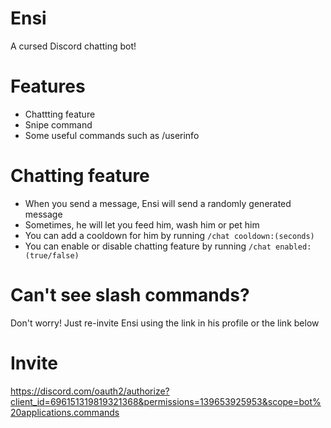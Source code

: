 
# Ensi
A cursed Discord chatting bot!

# Features
+ Chattting feature
+ Snipe command
+ Some useful commands such as /userinfo

# Chatting feature
+ When you send a message, Ensi will send a randomly generated message
+ Sometimes, he will let you feed him, wash him or pet him
+ You can add a cooldown for him by running `/chat cooldown:(seconds)`
+ You can enable or disable chatting feature by running `/chat enabled:(true/false)`

# Can't see slash commands?
Don't worry! Just re-invite Ensi using the link in his profile or the link below

# Invite
https://discord.com/oauth2/authorize?client_id=696151319819321368&permissions=139653925953&scope=bot%20applications.commands